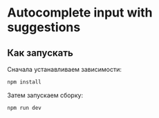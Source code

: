 # Autocomplete input with suggestions

## Как запускать


Сначала устанавливаем зависимости: 

```javascript 
npm install
```



Затем запускаем сборку:

```javascript
npm run dev
```

